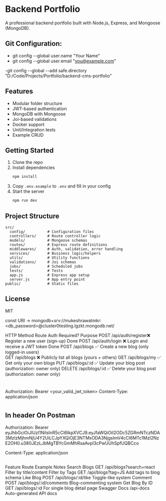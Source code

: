 # Backend Portfolio

A professional backend portfolio built with Node.js, Express, and Mongoose (MongoDB).

## Git Configuration:
- git config --global user.name "Your Name"
- git config --global user.email "you@example.com"

-git config --global --add safe.directory "D:/Code/Projects/Portfolio/backend-cms-portfolio"

## Features

- Modular folder structure
- JWT-based authentication
- MongoDB with Mongoose
- Joi-based validations
- Docker support
- Unit/Integration tests
- Example CRUD

## Getting Started

1. Clone the repo  
2. Install dependencies  
   ```bash
   npm install
   ```
3. Copy `.env.example` to `.env` and fill in your config  
4. Start the server  
   ```bash
   npm run dev
   ```

## Project Structure

```plaintext
src/
  config/          # Configuration files
  controllers/     # Route controller logic
  models/          # Mongoose schemas
  routes/          # Express route definitions
  middlewares/     # Auth, validation, error handling
  services/        # Business logic/helpers
  utils/           # Utility functions
  validations/     # Joi schemas
  jobs/            # Scheduled jobs
  tests/           # Tests
  app.js           # Express app setup
  server.js        # App entry point
public/            # Static files
```

## License

MIT


const URI -> mongodb+srv://mukeshrawatmkr:<db_password>@cluster0testing.lgzkt.mongodb.net/

HTTP Method	   Route	         Auth Required?	               Purpose
POST	         /api/auth/register❌	Register a new user (sign-up)                       Done
POST	          /api/auth/login	❌	Login and receive a JWT token                      Done
POST	          /api/blogs	      ✅	Create a new blog (only logged-in users)              
GET	           /api/blogs	   ❌	Publicly list all blogs (yours + others)
GET	           /api/blogs/my	✅	Get only your own blogs
PUT	         /api/blogs/:id	   ✅	Update your blog post (authorization: owner only)
DELETE	      /api/blogs/:id	   ✅	Delete your blog post (authorization: owner only)

#
Authorization: Bearer <your_valid_jwt_token>
Content-Type: application/json
#


## In header On Postman
Authorization:
Bearer eyJhbGciOiJIUzI1NiIsInR5cCI6IkpXVCJ9.eyJfaWQiOiI2ODc5ZGRmNTczNDA3MzIzMjhmNjU4Y2UiLCJpYXQiOjE3NTMxODA3NjgsImV4cCI6MTc1MzI2NzE2OH0.u380JEzLJbMgTBYcGmMhRsaAvpI3cPwUUhSpfUQBCco

Content-Type:
application/json
##



Feature	         Route Example	                   Notes
Search Blogs	   GET /api/blogs?search=react	     Filter by title/content
Filter by Tags	   GET /api/blogs?tag=JS	            Add tags to blog schema
Like Blog	      POST /api/blogs/:id/like	         Toggle-like system
Comment	         POST /api/blogs/:id/comments     	Blog-commenting system
Get Blog By ID	   GET /api/blogs/:id               	For single blog detail page
Swagger Docs	   /api-docs                        	Auto-generated API docs


